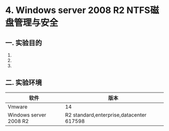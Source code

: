 # 4. Windows server 2008 R2 NTFS磁盘管理与安全

## 一. 实验目的
1. 
2. 
3. 

## 二. 实验环境

|软件|版本|
|----|----|
|Vmware| 14 |
|Windows server 2008 R2|R2 standard,enterprise,datacenter 617598|